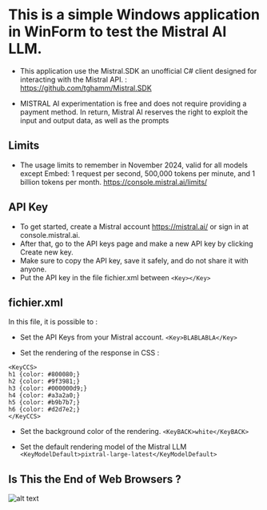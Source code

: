 
# This is a simple Windows application in WinForm to test the Mistral AI LLM.


- This application use the Mistral.SDK an unofficial C# client designed for interacting with the Mistral API. : https://github.com/tghamm/Mistral.SDK

- MISTRAL AI experimentation is free and does not require providing a payment method.
  In return, Mistral AI reserves the right to exploit the input and output data, as well as the prompts
  
## Limits

- The usage limits to remember in November 2024, valid for all models except Embed: 1 request per second, 500,000 tokens per minute, and 1 billion tokens per month.
  https://console.mistral.ai/limits/

## API Key

- To get started, create a Mistral account https://mistral.ai/ or sign in at console.mistral.ai.
- After that, go to the API keys page and make a new API key by clicking Create new key. 
- Make sure to copy the API key, save it safely, and do not share it with anyone.
- Put the API key in the file fichier.xml between `<Key></Key> `

## fichier.xml

In this file, it is possible to :

- Set the API Keys from your Mistral account.
 `<Key>BLABLABLA</Key> `

- Set the rendering of the response in CSS :
```
<KeyCCS>
h1 {color: #800080;}
h2 {color: #9f3981;}
h3 {color: #000000d9;}
h4 {color: #a3a2a0;}
h5 {color: #b9b7b7;}
h6 {color: #d2d7e2;}
</KeyCCS>
```
- Set the background color of the rendering.
  `<KeyBACK>white</KeyBACK>`
  
 - Set the default rendering model of the Mistral LLM
  `<KeyModelDefault>pixtral-large-latest</KeyModelDefault>`
  

## Is This the End of Web Browsers ?

![alt text](https://repository-images.githubusercontent.com/893368944/de21e980-7af8-49fd-90c8-9d2c36f375cc)

